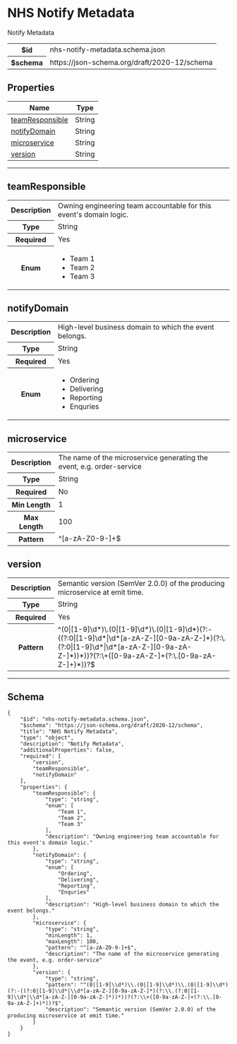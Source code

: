 

# NHS Notify Metadata

<p>Notify Metadata</p>

<table>
<tbody>
<tr><th>$id</th><td>nhs-notify-metadata.schema.json</td></tr>
<tr><th>$schema</th><td>https://json-schema.org/draft/2020-12/schema</td></tr>
</tbody>
</table>

## Properties

<table class="jssd-properties-table"><thead><tr><th colspan="2">Name</th><th>Type</th></tr></thead><tbody><tr><td colspan="2"><a href="#teamresponsible">teamResponsible</a></td><td>String</td></tr><tr><td colspan="2"><a href="#notifydomain">notifyDomain</a></td><td>String</td></tr><tr><td colspan="2"><a href="#microservice">microservice</a></td><td>String</td></tr><tr><td colspan="2"><a href="#version">version</a></td><td>String</td></tr></tbody></table>



<hr />


## teamResponsible


<table class="jssd-property-table">
  <tbody>
    <tr>
      <th>Description</th>
      <td colspan="2">Owning engineering team accountable for this event&#x27;s domain logic.</td>
    </tr>
    <tr><th>Type</th><td colspan="2">String</td></tr>
    <tr>
      <th>Required</th>
      <td colspan="2">Yes</td>
    </tr>
    <tr>
      <th>Enum</th>
      <td colspan="2"><ul><li>Team 1</li><li>Team 2</li><li>Team 3</li></ul></td>
    </tr>
  </tbody>
</table>




## notifyDomain


<table class="jssd-property-table">
  <tbody>
    <tr>
      <th>Description</th>
      <td colspan="2">High-level business domain to which the event belongs.</td>
    </tr>
    <tr><th>Type</th><td colspan="2">String</td></tr>
    <tr>
      <th>Required</th>
      <td colspan="2">Yes</td>
    </tr>
    <tr>
      <th>Enum</th>
      <td colspan="2"><ul><li>Ordering</li><li>Delivering</li><li>Reporting</li><li>Enquries</li></ul></td>
    </tr>
  </tbody>
</table>




## microservice


<table class="jssd-property-table">
  <tbody>
    <tr>
      <th>Description</th>
      <td colspan="2">The name of the microservice generating the event, e.g. order-service</td>
    </tr>
    <tr><th>Type</th><td colspan="2">String</td></tr>
    <tr>
      <th>Required</th>
      <td colspan="2">No</td>
    </tr>
    <tr>
      <th>Min Length</th>
      <td colspan="2">1</td>
    </tr><tr>
      <th>Max Length</th>
      <td colspan="2">100</td>
    </tr><tr>
      <th>Pattern</th>
      <td colspan="2">^[a-zA-Z0-9-]+$</td>
    </tr>
  </tbody>
</table>




## version


<table class="jssd-property-table">
  <tbody>
    <tr>
      <th>Description</th>
      <td colspan="2">Semantic version (SemVer 2.0.0) of the producing microservice at emit time.</td>
    </tr>
    <tr><th>Type</th><td colspan="2">String</td></tr>
    <tr>
      <th>Required</th>
      <td colspan="2">Yes</td>
    </tr>
    <tr>
      <th>Pattern</th>
      <td colspan="2">^(0|[1-9]\d*)\.(0|[1-9]\d*)\.(0|[1-9]\d*)(?:-((?:0|[1-9]\d*|\d*[a-zA-Z-][0-9a-zA-Z-]*)(?:\.(?:0|[1-9]\d*|\d*[a-zA-Z-][0-9a-zA-Z-]*))*))?(?:\+([0-9a-zA-Z-]+(?:\.[0-9a-zA-Z-]+)*))?$</td>
    </tr>
  </tbody>
</table>









<hr />

## Schema
```
{
    "$id": "nhs-notify-metadata.schema.json",
    "$schema": "https://json-schema.org/draft/2020-12/schema",
    "title": "NHS Notify Metadata",
    "type": "object",
    "description": "Notify Metadata",
    "additionalProperties": false,
    "required": [
        "version",
        "teamResponsible",
        "notifyDomain"
    ],
    "properties": {
        "teamResponsible": {
            "type": "string",
            "enum": [
                "Team 1",
                "Team 2",
                "Team 3"
            ],
            "description": "Owning engineering team accountable for this event's domain logic."
        },
        "notifyDomain": {
            "type": "string",
            "enum": [
                "Ordering",
                "Delivering",
                "Reporting",
                "Enquries"
            ],
            "description": "High-level business domain to which the event belongs."
        },
        "microservice": {
            "type": "string",
            "minLength": 1,
            "maxLength": 100,
            "pattern": "^[a-zA-Z0-9-]+$",
            "description": "The name of the microservice generating the event, e.g. order-service"
        },
        "version": {
            "type": "string",
            "pattern": "^(0|[1-9]\\d*)\\.(0|[1-9]\\d*)\\.(0|[1-9]\\d*)(?:-((?:0|[1-9]\\d*|\\d*[a-zA-Z-][0-9a-zA-Z-]*)(?:\\.(?:0|[1-9]\\d*|\\d*[a-zA-Z-][0-9a-zA-Z-]*))*))?(?:\\+([0-9a-zA-Z-]+(?:\\.[0-9a-zA-Z-]+)*))?$",
            "description": "Semantic version (SemVer 2.0.0) of the producing microservice at emit time."
        }
    }
}
```


